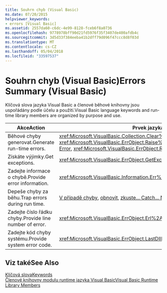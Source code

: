 ```yaml
---
title: Souhrn chyb (Visual Basic)
ms.date: 07/20/2015
helpviewer_keywords:
- errors [Visual Basic]
ms.assetid: 2557da60-c6dc-4e99-8128-fceb6f8a0736
ms.openlocfilehash: 9778978bff90d21fd5976f35f3407de400afdb4c
ms.sourcegitcommit: 3d5d33f384eeba41b2dff79d096f47ccc8d8f03d
ms.translationtype: MT
ms.contentlocale: cs-CZ
ms.lasthandoff: 05/04/2018
ms.locfileid: "33597537"
---
```

# <a name="errors-summary-visual-basic"></a><span data-ttu-id="320f7-102">Souhrn chyb (Visual Basic)</span><span class="sxs-lookup"><span data-stu-id="320f7-102">Errors Summary (Visual Basic)</span></span>
<span data-ttu-id="320f7-103">Klíčová slova jazyka Visual Basic a členové běhové knihovny jsou uspořádány podle účelu a použití.</span><span class="sxs-lookup"><span data-stu-id="320f7-103">Visual Basic language keywords and run-time library members are organized by purpose and use.</span></span>  
  
|<span data-ttu-id="320f7-104">Akce</span><span class="sxs-lookup"><span data-stu-id="320f7-104">Action</span></span>|<span data-ttu-id="320f7-105">Prvek jazyka</span><span class="sxs-lookup"><span data-stu-id="320f7-105">Language element</span></span>|  
|------------|----------------------|  
|<span data-ttu-id="320f7-106">Běhové chyby generovat.</span><span class="sxs-lookup"><span data-stu-id="320f7-106">Generate run-time errors.</span></span>|<span data-ttu-id="320f7-107"><xref:Microsoft.VisualBasic.Collection.Clear%2A>, [Chyba](../../../visual-basic/language-reference/statements/error-statement.md), <xref:Microsoft.VisualBasic.ErrObject.Raise%2A></span><span class="sxs-lookup"><span data-stu-id="320f7-107"><xref:Microsoft.VisualBasic.Collection.Clear%2A>, [Error](../../../visual-basic/language-reference/statements/error-statement.md), <xref:Microsoft.VisualBasic.ErrObject.Raise%2A></span></span>|  
|<span data-ttu-id="320f7-108">Získáte výjimky.</span><span class="sxs-lookup"><span data-stu-id="320f7-108">Get exceptions.</span></span>|<xref:Microsoft.VisualBasic.ErrObject.GetException%2A>|  
|<span data-ttu-id="320f7-109">Zadejte informace o chybě.</span><span class="sxs-lookup"><span data-stu-id="320f7-109">Provide error information.</span></span>|<xref:Microsoft.VisualBasic.Information.Err%2A>|  
|<span data-ttu-id="320f7-110">Depeše chyby za běhu.</span><span class="sxs-lookup"><span data-stu-id="320f7-110">Trap errors during run time.</span></span>|<span data-ttu-id="320f7-111">[V případě chyby](../../../visual-basic/language-reference/statements/on-error-statement.md), [obnovit](../../../visual-basic/language-reference/statements/resume-statement.md), [zkuste... Catch... Nakonec](../../../visual-basic/language-reference/statements/try-catch-finally-statement.md)</span><span class="sxs-lookup"><span data-stu-id="320f7-111">[On Error](../../../visual-basic/language-reference/statements/on-error-statement.md), [Resume](../../../visual-basic/language-reference/statements/resume-statement.md), [Try...Catch...Finally](../../../visual-basic/language-reference/statements/try-catch-finally-statement.md)</span></span>|  
|<span data-ttu-id="320f7-112">Zadejte číslo řádku chyby.</span><span class="sxs-lookup"><span data-stu-id="320f7-112">Provide line number of error.</span></span>|<xref:Microsoft.VisualBasic.ErrObject.Erl%2A>|  
|<span data-ttu-id="320f7-113">Zadejte kód chyby systému.</span><span class="sxs-lookup"><span data-stu-id="320f7-113">Provide system error code.</span></span>|<xref:Microsoft.VisualBasic.ErrObject.LastDllError%2A>|  
  
## <a name="see-also"></a><span data-ttu-id="320f7-114">Viz také</span><span class="sxs-lookup"><span data-stu-id="320f7-114">See Also</span></span>  
 [<span data-ttu-id="320f7-115">Klíčová slova</span><span class="sxs-lookup"><span data-stu-id="320f7-115">Keywords</span></span>](../../../visual-basic/language-reference/keywords/index.md)  
 [<span data-ttu-id="320f7-116">Členové knihovny modulu runtime jazyka Visual Basic</span><span class="sxs-lookup"><span data-stu-id="320f7-116">Visual Basic Runtime Library Members</span></span>](../../../visual-basic/language-reference/runtime-library-members.md)
